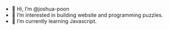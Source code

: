 - 👋 Hi, I’m @joshua-poon
- 👀 I’m interested in building website and programming puzzles.
- 🌱 I’m currently learning Javascript.

<!---
joshua-poon/joshua-poon is a ✨ special ✨ repository because its `README.md` (this file) appears on your GitHub profile.
You can click the Preview link to take a look at your changes.
--->
